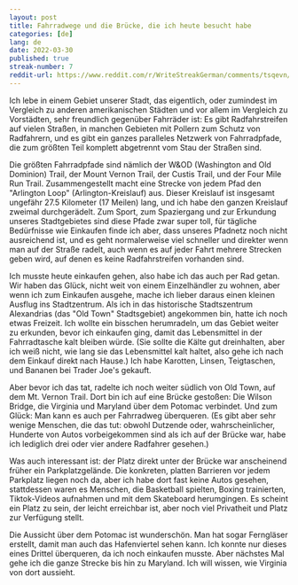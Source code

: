 ```yaml
---
layout: post
title: Fahrradwege und die Brücke, die ich heute besucht habe
categories: [de]
lang: de
date: 2022-03-30
published: true
streak-number: 7
reddit-url: https://www.reddit.com/r/WriteStreakGerman/comments/tsqevn/streak_7_fahrradwege_und_die_brücke_die_ich_heute/
---
```

Ich lebe in einem Gebiet unserer Stadt, das eigentlich, oder zumindest im Vergleich zu anderen amerikanischen Städten und vor allem im Vergleich zu Vorstädten, sehr freundlich gegenüber Fahrräder ist: Es gibt Radfahrstreifen auf vielen Straßen, in manchen Gebieten mit Pollern zum Schutz von Radfahrern, und es gibt ein ganzes paralleles Netzwerk von Fahrradpfade, die zum größten Teil komplett abgetrennt vom Stau der Straßen sind.

Die größten Fahrradpfade sind nämlich der W&OD (Washington and Old Dominion) Trail, der Mount Vernon Trail, der Custis Trail, und der Four Mile Run Trail. Zusammengestellt macht eine Strecke von jedem Pfad den "Arlington Loop" (Arlington-Kreislauf) aus. Dieser Kreislauf ist insgesamt ungefähr 27.5 Kilometer (17 Meilen) lang, und ich habe den ganzen Kreislauf zweimal durchgerädelt. Zum Sport, zum Spaziergang und zur Erkundung unseres Stadtgebietes sind diese Pfade zwar super toll, für tägliche Bedürfnisse wie Einkaufen finde ich aber, dass unseres Pfadnetz noch nicht ausreichend ist, und es geht normalerweise viel schneller und direkter wenn man auf der Straße radelt, auch wenn es auf jeder Fahrt mehrere Strecken geben wird, auf denen es keine Radfahrstreifen vorhanden sind.

Ich musste heute einkaufen gehen, also habe ich das auch per Rad getan. Wir haben das Glück, nicht weit von einem Einzelhändler zu wohnen, aber wenn ich zum Einkaufen ausgehe, mache ich lieber daraus einen kleinen Ausflug ins Stadtzentrum. Als ich in das historische Stadtszentrum Alexandrias (das "Old Town" Stadtsgebiet) angekommen bin, hatte ich noch etwas Freizeit. Ich wollte ein bisschen herumradeln, um das Gebiet weiter zu erkunden, bevor ich einkaufen ging, damit das Lebensmittel in der Fahrradtasche kalt bleiben würde. (Sie sollte die Kälte gut dreinhalten, aber ich weiß nicht, wie lang sie das Lebensmittel kalt haltet, also gehe ich nach dem Einkauf direkt nach Hause.) Ich habe Karotten, Linsen, Teigtaschen, und Bananen bei Trader Joe's gekauft.

Aber bevor ich das tat, radelte ich noch weiter südlich von Old Town, auf dem Mt. Vernon Trail. Dort bin ich auf eine Brücke gestoßen: Die Wilson Bridge, die Virginia und Maryland über dem Potomac verbindet. Und zum Glück: Man kann es auch per Fahrradweg überqueren. (Es gibt aber sehr wenige Menschen, die das tut: obwohl Dutzende oder, wahrscheinlicher, Hunderte von Autos vorbeigekommen sind als ich auf der Brücke war, habe ich lediglich drei oder vier andere Radfahrer gesehen.)

Was auch interessant ist: der Platz direkt unter der Brücke war anscheinend früher ein Parkplatzgelände. Die konkreten, platten Barrieren vor jedem Parkplatz liegen noch da, aber ich habe dort fast keine Autos gesehen, stattdessen waren es Menschen, die Basketball spielten, Boxing trainierten, Tiktok-Videos aufnahmen und mit dem Skateboard herumgingen. Es scheint ein Platz zu sein, der leicht erreichbar ist, aber noch viel Privatheit und Platz zur Verfügung stellt.

Die Aussicht über dem Potomac ist wunderschön. Man hat sogar Ferngläser erstellt, damit man auch das Hafenviertel sehen kann. Ich konnte nur dieses eines Drittel überqueren, da ich noch einkaufen musste. Aber nächstes Mal gehe ich die ganze Strecke bis hin zu Maryland. Ich will wissen, wie Virginia von dort aussieht.